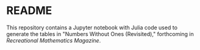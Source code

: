 # README

This repository contains a Jupyter notebook with Julia code used to generate the tables in "Numbers Without Ones (Revisited)," forthcoming in *Recreational Mathematics Magazine*.
